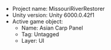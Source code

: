                                                                                                                                                                                                                                                       
<!-- UNITY CODE ASSIST INSTRUCTIONS START -->
- Project name: MissouriRiverRestorer
- Unity version: Unity 6000.0.42f1
- Active game object:
  - Name: Asian Carp Panel
  - Tag: Untagged
  - Layer: UI
<!-- UNITY CODE ASSIST INSTRUCTIONS END -->